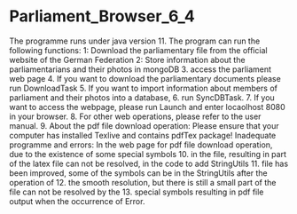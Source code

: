 # Parliament_Browser_6_4
The programme runs under java version 11.
The program can run the following functions:
1: Download the parliamentary file from the official website of the German Federation
2: Store information about the parliamentarians and their photos in mongoDB
3. access the parliament web page
4. If you want to download the parliamentary documents please run DownloadTask
5. If you want to import information about members of parliament and their photos into a database,
6. run SyncDBTask.
7. If you want to access the webpage, please run Launch and enter locaolhost 8080 in your browser. 
8. For other web operations, please refer to the user manual.
9. About the pdf file download operation:
   Please ensure that your computer has installed Texlive and contains pdfTex package!
   Inadequate programme and errors:
   In the web page for pdf file download operation, due to the existence of some special symbols
10. in the file, resulting in part of the latex file can not be resolved, in the code to add StringUtils 
11. file has been improved, some of the symbols can be in the StringUtils after the operation of 
12. the smooth resolution, but there is still a small part of the file can not be resolved by the
13. special symbols resulting in pdf file output when the occurrence of Error.


